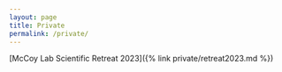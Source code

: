 ```yaml
---
layout: page
title: Private
permalink: /private/
---
```



[McCoy Lab Scientific Retreat 2023]({% link private/retreat2023.md %})
